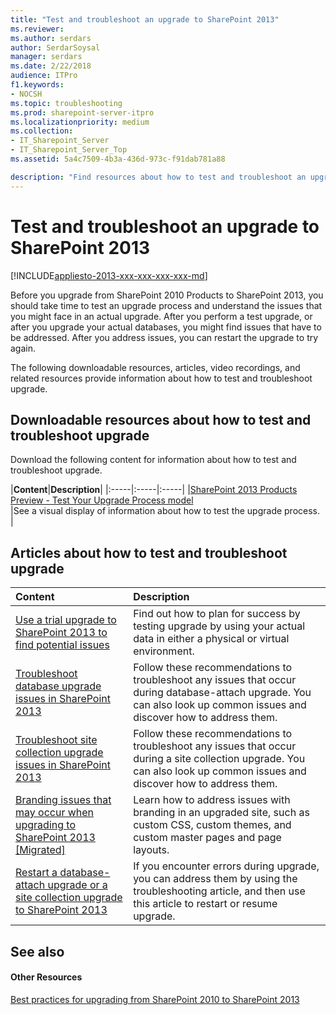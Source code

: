 ```yaml
---
title: "Test and troubleshoot an upgrade to SharePoint 2013"
ms.reviewer: 
ms.author: serdars
author: SerdarSoysal
manager: serdars
ms.date: 2/22/2018
audience: ITPro
f1.keywords:
- NOCSH
ms.topic: troubleshooting
ms.prod: sharepoint-server-itpro
ms.localizationpriority: medium
ms.collection:
- IT_Sharepoint_Server
- IT_Sharepoint_Server_Top
ms.assetid: 5a4c7509-4b3a-436d-973c-f91dab781a88

description: "Find resources about how to test and troubleshoot an upgrade from SharePoint 2010 Products to SharePoint 2013."
---
```


# Test and troubleshoot an upgrade to SharePoint 2013

[!INCLUDE[appliesto-2013-xxx-xxx-xxx-xxx-md](../includes/appliesto-2013-xxx-xxx-xxx-xxx-md.md)] 
  
Before you upgrade from SharePoint 2010 Products to SharePoint 2013, you should take time to test an upgrade process and understand the issues that you might face in an actual upgrade. After you perform a test upgrade, or after you upgrade your actual databases, you might find issues that have to be addressed. After you address issues, you can restart the upgrade to try again.
  
The following downloadable resources, articles, video recordings, and related resources provide information about how to test and troubleshoot upgrade.
  
## Downloadable resources about how to test and troubleshoot upgrade

Download the following content for information about how to test and troubleshoot upgrade.
  
|**Content**|**Description**|
|:-----|:-----|:-----|
|[SharePoint 2013 Products Preview - Test Your Upgrade Process model](https://go.microsoft.com/fwlink/?LinkId=252098) <br/> |See a visual display of information about how to test the upgrade process.  <br/> |
   
## Articles about how to test and troubleshoot upgrade

  
|**Content**|**Description**|
|:-----|:-----|
|[Use a trial upgrade to SharePoint 2013 to find potential issues](/previous-versions/office/sharepoint-server-2010/cc262155(v=office.14)) <br/> |Find out how to plan for success by testing upgrade by using your actual data in either a physical or virtual environment.  <br/> |
|[Troubleshoot database upgrade issues in SharePoint 2013](/previous-versions/office/sharepoint-server-2010/cc262967(v=office.14)) <br/> |Follow these recommendations to troubleshoot any issues that occur during database-attach upgrade. You can also look up common issues and discover how to address them.  <br/> |
|[Troubleshoot site collection upgrade issues in SharePoint 2013](troubleshoot-site-collection-upgrade-issues-in-sharepoint-2013.md) <br/> |Follow these recommendations to troubleshoot any issues that occur during a site collection upgrade. You can also look up common issues and discover how to address them.  <br/> |
|[Branding issues that may occur when upgrading to SharePoint 2013 [Migrated]](./branding-issues-that-may-occur-when-upgrading-to-sharepoint-2013.md) <br/> |Learn how to address issues with branding in an upgraded site, such as custom CSS, custom themes, and custom master pages and page layouts.  <br/> |
|[Restart a database-attach upgrade or a site collection upgrade to SharePoint 2013](restart-a-database-attach-upgrade-or-a-site-collection-upgrade-to-sharepoint-201.md) <br/> |If you encounter errors during upgrade, you can address them by using the troubleshooting article, and then use this article to restart or resume upgrade.  <br/> |
   
## See also

#### Other Resources

[Best practices for upgrading from SharePoint 2010 to SharePoint 2013](best-practices-for-upgrading-from-sharepoint-2010-to-sharepoint-2013.md)